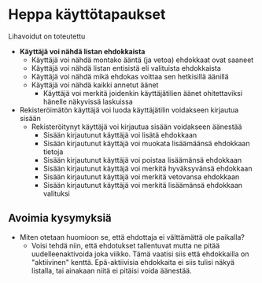 # Heppa käyttötapaukset

Lihavoidut on toteutettu

* **Käyttäjä voi nähdä listan ehdokkaista**
    * Käyttäjä voi nähdä montako ääntä (ja vetoa) ehdokkaat ovat saaneet
    * Käyttäjä voi nähdä listan entisistä eli valituista ehdokkaista
    * Käyttäjä voi nähdä mikä ehdokas voittaa sen hetkisillä äänillä
    * Käyttäjä voi nähdä kaikki annetut äänet
        * Käyttäjä voi merkitä joidenkin käyttäjätilien äänet ohitettaviksi hänelle näkyvissä laskuissa
* Rekisteröimätön käyttäjä voi luoda käyttäjätilin voidakseen kirjautua sisään
    * Rekisteröitynyt käyttäjä voi kirjautua sisään voidakseen äänestää
        * Sisään kirjautunut käyttäjä voi lisätä ehdokkaan
        * Sisään kirjautunut käyttäjä voi muokata lisäämäänsä ehdokkaan tietoja
        * Sisään kirjautunut käyttäjä voi poistaa lisäämänsä ehdokkaan
        * Sisään kirjautunut käyttäjä voi merkitä hyväksyvänsä ehdokkaan
        * Sisään kirjautunut käyttäjä voi merkitä vetovansa ehdokkaan
        * Sisään kirjautunut käyttäjä voi merkitä lisäämänsä ehdokkaan valituksi

## Avoimia kysymyksiä

* Miten otetaan huomioon se, että ehdottaja ei välttämättä ole paikalla?
    * Voisi tehdä niin, että ehdotukset tallentuvat mutta ne pitää uudelleenaktivoida joka viikko. Tämä vaatisi siis että ehdokkailla on "aktiivinen" kenttä. Epä-aktiivisia ehdokkaita ei siis tulisi näkyä listalla, tai ainakaan niitä ei pitäisi voida äänestää.
